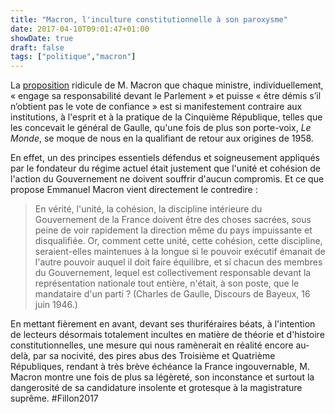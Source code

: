 ```yaml
---
title: "Macron, l'inculture constitutionnelle à son paroxysme"
date: 2017-04-10T09:01:47+01:00
showDate: true
draft: false
tags: ["politique","macron"]
---
```


La [proposition](http://mobile.lemonde.fr/election-presidentielle-2017/article/2017/04/06/elysee-gouvernement-parlement-comment-emmanuel-macron-voit-l-exercice-du-pouvoir_5106660_4854003.html) ridicule de M. Macron que chaque ministre, individuellement, « engage sa responsabilité devant le Parlement » et puisse « être démis s’il n’obtient pas le vote de confiance » est si manifestement contraire aux institutions, à l'esprit et à la pratique de la Cinquième République, telles que les concevait le général de Gaulle, qu'une fois de plus son porte-voix, _Le Monde_, se moque de nous en la qualifiant de retour aux origines de 1958.

En effet, un des principes essentiels défendus et soigneusement appliqués par le fondateur du régime actuel était justement que l'unité et cohésion de l'action du Gouvernement ne doivent souffrir d'aucun compromis. Et ce que propose Emmanuel Macron vient directement le contredire :

> En vérité, l'unité, la cohésion, la discipline intérieure du Gouvernement de la France doivent être des choses sacrées, sous peine de voir rapidement la direction même du pays impuissante et disqualifiée. Or, comment cette unité, cette cohésion, cette discipline, seraient-elles maintenues à la longue si le pouvoir exécutif émanait de l'autre pouvoir auquel il doit faire équilibre, et si chacun des membres du Gouvernement, lequel est collectivement responsable devant la représentation nationale tout entière, n'était, à son poste, que le mandataire d'un parti ? (Charles de Gaulle, Discours de Bayeux, 16 juin 1946.)

En mettant fièrement en avant, devant ses thuriféraires béats, à l'intention de lecteurs désormais totalement incultes en matière de théorie et d'histoire constitutionnelles, une mesure qui nous ramènerait en réalité encore au-delà, par sa nocivité, des pires abus des Troisième et Quatrième Républiques, rendant à très brève échéance la France ingouvernable, M. Macron montre une fois de plus sa légèreté, son inconstance et surtout la dangerosité de sa candidature insolente et grotesque à la magistrature suprême. #Fillon2017